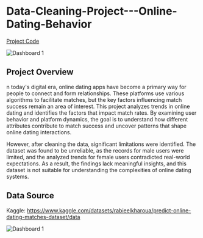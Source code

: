 # Data-Cleaning-Project---Online-Dating-Behavior

[Project Code](Analyze_Dating_App_Data.ipynb)

![Dashboard 1](https://github.com/user-attachments/assets/2fee19c0-6c43-4c6e-b15f-a5c77db1afa3)


## Project Overview
n today's digital era, online dating apps have become a primary way for people to connect and form relationships. These platforms use various algorithms to facilitate matches, but the key factors influencing match success remain an area of interest. This project analyzes trends in online dating and identifies the factors that impact match rates. By examining user behavior and platform dynamics, the goal is to understand how different attributes contribute to match success and uncover patterns that shape online dating interactions.

However, after cleaning the data, significant limitations were identified. The dataset was found to be unreliable, as the records for male users were limited, and the analyzed trends for female users contradicted real-world expectations. As a result, the findings lack meaningful insights, and this dataset is not suitable for understanding the complexities of online dating systems.

## Data Source
Kaggle: https://www.kaggle.com/datasets/rabieelkharoua/predict-online-dating-matches-dataset/data

![Dashboard 1](https://public.tableau.com/app/profile/pin.hsuan7475/viz/FactorsthatAffecttheNumberofMatchesinaDatingApp/Dashboard1)

